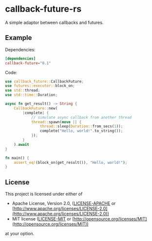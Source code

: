 # callback-future-rs

A simple adaptor between callbacks and futures.

## Example

Dependencies:

```toml
[dependencies]
callback-future="0.1"
```

Code:

```rust
use callback_future::CallbackFuture;
use futures::executor::block_on;
use std::thread;
use std::time::Duration;

async fn get_result() -> String {
    CallbackFuture::new(
        |complete| {
            // simulate async callback from another thread
            thread::spawn(move || {
                thread::sleep(Duration::from_secs(1));
                complete("Hello, world!".to_string());
            });
        }
    ).await
}

fn main() {
    assert_eq!(block_on(get_result()), "Hello, world!");
}
```

## License

This project is licensed under either of

* Apache License, Version 2.0, ([LICENSE-APACHE](LICENSE-APACHE) or [http://www.apache.org/licenses/LICENSE-2.0](http://www.apache.org/licenses/LICENSE-2.0))
* MIT license ([LICENSE-MIT](LICENSE-MIT) or [http://opensource.org/licenses/MIT](http://opensource.org/licenses/MIT))

at your option.
